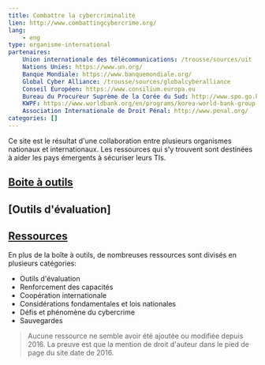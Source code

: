 ```yaml
---
title: Combattre la cybercriminalité
lien: http://www.combattingcybercrime.org/
lang:
    - eng
type: organisme-international
partenaires:
    Union internationale des télécommunications: /trousse/sources/uit
    Nations Unies: https://www.un.org/
    Banque Mondiale: https://www.banquemondiale.org/
    Global Cyber Alliance: /trousse/sources/globalcyberalliance
    Conseil Européen: https://www.consilium.europa.eu
    Bureau du Procureur Suprème de la Corée du Sud: http://www.spo.go.kr/site/eng/main.do
    KWPF: https://www.worldbank.org/en/programs/korea-world-bank-group-partnership-facility
    Association Internationale de Droit Pénal: http://www.penal.org/
categories: []
---
```

Ce site est le résultat d'une collaboration entre plusieurs organismes nationaux et internationaux. Les ressources qui s'y trouvent sont destinées à aider les pays émergents à sécuriser leurs TIs.

## [Boite à outils](http://www.combattingcybercrime.org/#toolkit)

## [Outils d'évaluation]


## [Ressources]()
En plus de la boîte à outils, de nombreuses ressources sont divisés en plusieurs catégories:
* Outils d'évaluation
* Renforcement des capacités
* Coopération internationale
* Considérations fondamentales et lois nationales
* Défis et phénomène du cybercrime
* Sauvegardes

> Aucune ressource ne semble avoir été ajoutée ou modifiée depuis 2016. La preuve est que la mention de droit d'auteur dans le pied de page du site date de 2016.
